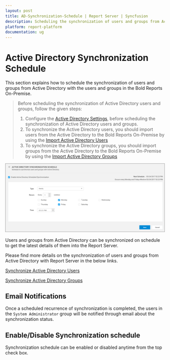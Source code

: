 ```yaml
---
layout: post
title: AD-Synchronization-Schedule | Report Server | Syncfusion
description: Scheduling the synchronization of users and groups from Active-Directory with the users and groups in the Bold Reports On-Premise.
platform: report-platform
documentation: ug
---
```


# Active Directory Synchronization Schedule

This section explains how to schedule the synchronization of users and groups from Active Directory with the users and groups in the Bold Reports On-Premise.

> Before scheduling the synchronization of Active Directory users and groups, follow the given steps:
> 1. Configure the [Active Directory Settings](/administrator-guide/manage-app-settings/active-directory/), before scheduling the synchronization of Active Directory users and groups.
> 2. To synchronize the Active Directory users, you should import users from the Active Directory to the Bold Reports On-Premise by using the [Import Active Directory Users](/administrator-guide/manage-users/users/import-users/import-active-directory-users/)
> 3. To synchronize the Active Directory groups, you should import groups from the Active Directory to the Bold Reports On-Premise by using the [Import Active Directory Groups](/administrator-guide/manage-users/groups/import-groups/import-active-directory-groups/)

![Active Directory Synchronization Schedule](/static/assets/on-premise/images/settings/active-directory-schedule-synchronization.png)

Users and groups from Active Directory can be synchronized on schedule to get the latest details of them into the Report Server.

Please find more details on the synchronization of users and groups from Active Directory with Report Server in the below links.

[Synchronize Active Directory Users](/administrator-guide/manage-users/users/synchronize/synchronize-active-directory-users/)

[Synchronize Active Directory Groups](/administrator-guide/manage-users/groups/synchronize/synchronize-active-directory-groups/)

## Email Notifications

Once a scheduled recurrence of synchronization is completed, the users in the `System Administrator` group will be notified through email about the synchronization status.

## Enable/Disable Synchronization schedule

Synchronization schedule can be enabled or disabled anytime from the top check box.

